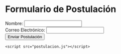 <!DOCTYPE html>
<html lang="en">
<head>
    <meta charset="UTF-8">
    <meta name="viewport" content="width=device-width, initial-scale=1.0">
    <title>Formulario de Postulación</title>
</head>
<body>
    <h1>Formulario de Postulación</h1>
    <form id="postulacionForm">
        <label for="nombre">Nombre:</label>
        <input type="text" id="nombre" name="nombre" required>
        <br>
        <label for="email">Correo Electrónico:</label>
        <input type="email" id="email" name="email" required>
        <br>
        <button type="button" onclick="enviarPostulacion()">Enviar Postulación</button>
    </form>

    <script src="postulacion.js"></script>
</body>
</html>
